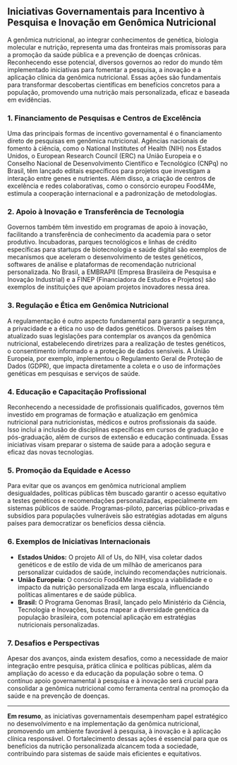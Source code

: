 
## Iniciativas Governamentais para Incentivo à Pesquisa e Inovação em Genômica Nutricional

A genômica nutricional, ao integrar conhecimentos de genética, biologia molecular e nutrição, representa uma das fronteiras mais promissoras para a promoção da saúde pública e a prevenção de doenças crônicas. Reconhecendo esse potencial, diversos governos ao redor do mundo têm implementado iniciativas para fomentar a pesquisa, a inovação e a aplicação clínica da genômica nutricional. Essas ações são fundamentais para transformar descobertas científicas em benefícios concretos para a população, promovendo uma nutrição mais personalizada, eficaz e baseada em evidências.

### 1. Financiamento de Pesquisas e Centros de Excelência

Uma das principais formas de incentivo governamental é o financiamento direto de pesquisas em genômica nutricional. Agências nacionais de fomento à ciência, como o National Institutes of Health (NIH) nos Estados Unidos, o European Research Council (ERC) na União Europeia e o Conselho Nacional de Desenvolvimento Científico e Tecnológico (CNPq) no Brasil, têm lançado editais específicos para projetos que investigam a interação entre genes e nutrientes. Além disso, a criação de centros de excelência e redes colaborativas, como o consórcio europeu Food4Me, estimula a cooperação internacional e a padronização de metodologias.

### 2. Apoio à Inovação e Transferência de Tecnologia

Governos também têm investido em programas de apoio à inovação, facilitando a transferência de conhecimento da academia para o setor produtivo. Incubadoras, parques tecnológicos e linhas de crédito específicas para startups de biotecnologia e saúde digital são exemplos de mecanismos que aceleram o desenvolvimento de testes genéticos, softwares de análise e plataformas de recomendação nutricional personalizada. No Brasil, a EMBRAPII (Empresa Brasileira de Pesquisa e Inovação Industrial) e a FINEP (Financiadora de Estudos e Projetos) são exemplos de instituições que apoiam projetos inovadores nessa área.

### 3. Regulação e Ética em Genômica Nutricional

A regulamentação é outro aspecto fundamental para garantir a segurança, a privacidade e a ética no uso de dados genéticos. Diversos países têm atualizado suas legislações para contemplar os avanços da genômica nutricional, estabelecendo diretrizes para a realização de testes genéticos, o consentimento informado e a proteção de dados sensíveis. A União Europeia, por exemplo, implementou o Regulamento Geral de Proteção de Dados (GDPR), que impacta diretamente a coleta e o uso de informações genéticas em pesquisas e serviços de saúde.

### 4. Educação e Capacitação Profissional

Reconhecendo a necessidade de profissionais qualificados, governos têm investido em programas de formação e atualização em genômica nutricional para nutricionistas, médicos e outros profissionais da saúde. Isso inclui a inclusão de disciplinas específicas em cursos de graduação e pós-graduação, além de cursos de extensão e educação continuada. Essas iniciativas visam preparar o sistema de saúde para a adoção segura e eficaz das novas tecnologias.

### 5. Promoção da Equidade e Acesso

Para evitar que os avanços em genômica nutricional ampliem desigualdades, políticas públicas têm buscado garantir o acesso equitativo a testes genéticos e recomendações personalizadas, especialmente em sistemas públicos de saúde. Programas-piloto, parcerias público-privadas e subsídios para populações vulneráveis são estratégias adotadas em alguns países para democratizar os benefícios dessa ciência.

### 6. Exemplos de Iniciativas Internacionais

- **Estados Unidos:** O projeto All of Us, do NIH, visa coletar dados genéticos e de estilo de vida de um milhão de americanos para personalizar cuidados de saúde, incluindo recomendações nutricionais.
- **União Europeia:** O consórcio Food4Me investigou a viabilidade e o impacto da nutrição personalizada em larga escala, influenciando políticas alimentares e de saúde pública.
- **Brasil:** O Programa Genomas Brasil, lançado pelo Ministério da Ciência, Tecnologia e Inovações, busca mapear a diversidade genética da população brasileira, com potencial aplicação em estratégias nutricionais personalizadas.

### 7. Desafios e Perspectivas

Apesar dos avanços, ainda existem desafios, como a necessidade de maior integração entre pesquisa, prática clínica e políticas públicas, além da ampliação do acesso e da educação da população sobre o tema. O contínuo apoio governamental à pesquisa e à inovação será crucial para consolidar a genômica nutricional como ferramenta central na promoção da saúde e na prevenção de doenças.

---

**Em resumo**, as iniciativas governamentais desempenham papel estratégico no desenvolvimento e na implementação da genômica nutricional, promovendo um ambiente favorável à pesquisa, à inovação e à aplicação clínica responsável. O fortalecimento dessas ações é essencial para que os benefícios da nutrição personalizada alcancem toda a sociedade, contribuindo para sistemas de saúde mais eficientes e equitativos.
```